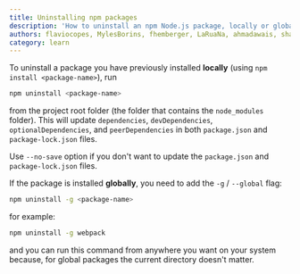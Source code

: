 ```yaml
---
title: Uninstalling npm packages
description: 'How to uninstall an npm Node.js package, locally or globally'
authors: flaviocopes, MylesBorins, fhemberger, LaRuaNa, ahmadawais, shajanjp
category: learn
---
```


To uninstall a package you have previously installed **locally** (using `npm install <package-name>`), run

```bash
npm uninstall <package-name>
```

from the project root folder (the folder that contains the `node_modules` folder). This will update `dependencies`, `devDependencies`, `optionalDependencies`, and `peerDependencies` in both `package.json` and `package-lock.json` files.

Use `--no-save` option if you don't want to update the `package.json` and `package-lock.json` files.

If the package is installed **globally**, you need to add the `-g` / `--global` flag:

```bash
npm uninstall -g <package-name>
```

for example:

```bash
npm uninstall -g webpack
```

and you can run this command from anywhere you want on your system because, for global packages the current directory doesn't matter.
